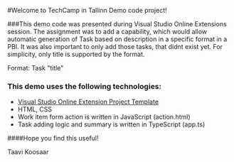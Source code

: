 
#Welcome to TechCamp in Tallinn Demo code project!

###This demo code was presented during Visual Studio Online Extensions session.
The assignment was to add a capability, which would allow automatic generation of Task based on description in a specific format in a PBI.
It was also important to only add those tasks, that didnt exist yet. For simplicity, only title is supported by the format.

Format: Task "title" 

### This demo uses the following technologies:

- [Visual Studio Online Extension Project Template](https://visualstudiogallery.msdn.microsoft.com/a00f6cfc-4dbb-4b9a-a1b8-4d24bf46770b)
- HTML, CSS
- Work item form action is written in JavaScript (action.html)
- Task adding logic and summary is written in TypeScript (app.ts)

####Hope you find this useful!

Taavi Koosaar